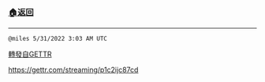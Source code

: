 ###  [:house:返回](README.md)
---


`@miles 5/31/2022 3:03 AM UTC`

[轉發自GETTR](https://gettr.com/post/p1c2ehf0cf4)

https://gettr.com/streaming/p1c2ijc87cd

